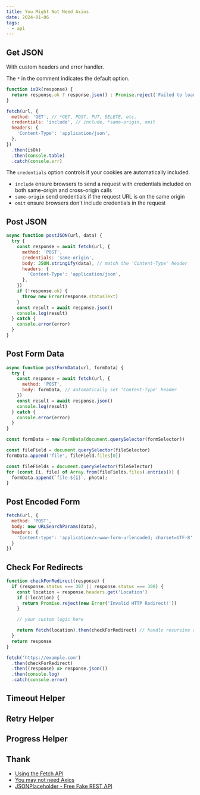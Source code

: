 ```yaml
---
title: You Might Not Need Axios
date: 2024-01-06
tags:
  - api
---
```


## Get JSON

With custom headers and error handler.

The `*` in the comment indicates the default option.

```js
function isOk(response) {
  return response.ok ? response.json() : Promise.reject('Failed to load data from server')
}

fetch(url, {
  method: 'GET', // *GET, POST, PUT, DELETE, etc.
  credentials: 'include', // include, *same-origin, omit
  headers: {
    'Content-Type': 'application/json',
  },
})
  .then(isOk)
  .then(console.table)
  .catch(console.err)
```

The `credentials` option controls if your cookies are automatically included.

- `include` ensure browsers to send a request with credentials included on both same-origin and cross-origin calls
- `same-origin` send credentials if the request URL is on the same origin
- `omit` ensure browsers don't include credentials in the request

## Post JSON

```js
async function postJSON(url, data) {
  try {
    const response = await fetch(url, {
      method: 'POST',
      credentials: 'same-origin',
      body: JSON.stringify(data), // match the 'Content-Type' header
      headers: {
        'Content-Type': 'application/json',
      },
    })
    if (!response.ok) {
      throw new Error(response.statusText)
    }
    const result = await response.json()
    console.log(result)
  } catch {
    console.error(error)
  }
}
```

## Post Form Data

```js
async function postFormData(url, formData) {
  try {
    const response = await fetch(url, {
      method: 'POST',
      body: formData, // automatically set 'Content-Type' header
    })
    const result = await response.json()
    console.log(result)
  } catch {
    console.error(error)
  }
}
```

```js title="html form"
const formData = new FormData(document.querySelector(formSelector))
```

```js title="single file"
const fileField = document.querySelector(fileSelector)
formData.append('file', fileField.files[0])
```

```js title="multiple files"
const fileFields = document.querySelector(fileSelector)
for (const [i, file] of Array.from(fileFields.files).entries()) {
  formData.append(`file-${i}`, photo);
}
```


## Post Encoded Form

```js
fetch(url, {
  method: 'POST',
  body: new URLSearchParams(data),
  headers: {
    'Content-type': 'application/x-www-form-urlencoded; charset=UTF-8'
  }
})
```


## Check For Redirects

```js
function checkForRedirect(response) {
  if (response.status === 307 || response.status === 308) {
    const location = response.headers.get('Location')
    if (!location) {
      return Promise.reject(new Error('Invalid HTTP Redirect!'))
    }

    // your custom logic here

    return fetch(location).then(checkForRedirect) // handle recursive redirects
  }
  return response
}

fetch('https://example.com')
  .then(checkForRedirect)
  .then((response) => response.json())
  .then(console.log)
  .catch(console.error)
```


## Timeout Helper


## Retry Helper


## Progress Helper





## Thank

- [Using the Fetch API](https://developer.mozilla.org/en-US/docs/Web/API/Fetch_API/Using_Fetch)
- [You may not need Axios](https://danlevy.net/you-may-not-need-axios/)
- [JSONPlaceholder - Free Fake REST API](https://jsonplaceholder.typicode.com/)





